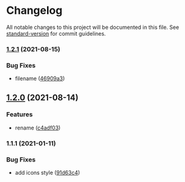 # Changelog

All notable changes to this project will be documented in this file. See [standard-version](https://github.com/conventional-changelog/standard-version) for commit guidelines.

### [1.2.1](https://github.com/freedomsex/bottom-bar/compare/v1.2.0...v1.2.1) (2021-08-15)


### Bug Fixes

* filename ([46909a3](https://github.com/freedomsex/bottom-bar/commit/46909a3d5ecea2e7cb4ca5590dcd302d94c31257))

## [1.2.0](https://github.com/freedomsex/bottom-bar/compare/v1.1.1...v1.2.0) (2021-08-14)


### Features

* rename ([c4adf03](https://github.com/freedomsex/bottom-bar/commit/c4adf038a58412527306ba188cca028d3a9933cb))

### 1.1.1 (2021-01-11)


### Bug Fixes

* add icons style ([91d63c4](https://github.com/freedomsex/bottom-bar/commit/91d63c47c92a0667500dcd360b45f7d25da1a3d7))

